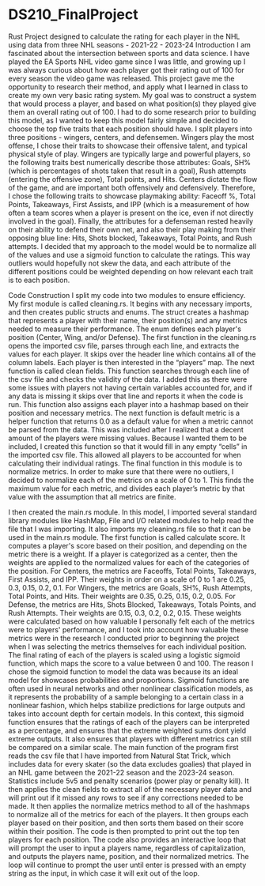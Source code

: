 # DS210_FinalProject
Rust Project designed to calculate the rating for each player in the NHL using data from three NHL seasons - 2021-22 - 2023-24
Introduction
I am fascinated about the intersection between sports and data science. I have played the EA Sports NHL video game since I was little, and growing up I was always curious about how each player got their rating out of 100 for every season the video game was released. This project gave me the opportunity to research their method, and apply what I learned in class to create my own very basic rating system. My goal was to construct a system that would process a player, and based on what position(s) they played give them an overall rating out of 100. 
I had to do some research prior to building this model, as I wanted to keep this model fairly simple and decided to choose the top five traits that each position should have. I split players into three positions - wingers, centers, and defensemen. Wingers play the most offense, I chose their traits to showcase their offensive talent, and typical physical style of play. Wingers are typically large and powerful players, so the following traits best numerically describe those attributes: Goals, SH% (which is percentages of shots taken that result in a goal), Rush attempts (entering the offensive zone), Total points, and Hits. Centers dictate the flow of the game, and are important both offensively and defensively. Therefore, I chose the following traits to showcase playmaking ability: Faceoff %, Total Points, Takeaways, First Assists, and IPP (which is a measurement of how often a team scores when a player is present on the ice, even if not directly involved in the goal). Finally, the attributes for a defenseman rested heavily on their ability to defend their own net, and also their play making from their opposing blue line: Hits, Shots blocked, Takeaways, Total Points, and Rush attempts. 
I decided that my approach to the model would be to normalize all of the values and use a sigmoid function to calculate the ratings. This way outliers would hopefully not skew the data, and each attribute of the different positions could be weighted depending on how relevant each trait is to each position.

Code Construction
I split my code into two modules to ensure efficiency. My first module is called cleaning.rs. It begins with any necessary imports, and then creates public structs and enums. The struct creates a hashmap that represents a player with their name, their position(s) and any metrics needed to measure their performance. The enum defines each player's position (Center, Wing, and/or Defense). The first function in the cleaning.rs opens the imported csv file, parses through each line, and extracts the values for each player. It skips over the header line which contains all of the column labels. Each player is then interested in the “players” map. The next function is called clean fields. This function searches through each line of the csv file and checks the validity of the data. I added this as there were some issues with players not having certain variables accounted for, and if any data is missing it skips over that line and reports it when the code is run. This function also assigns each player into a hashmap based on their position and necessary metrics. The next function is default metric is a helper function that returns 0.0 as a default value for when a metric cannot be parsed from the data. This was included after I realized that a decent amount of the players were missing values. Because I wanted them to be included, I created this function so that it would fill in any empty “cells” in the imported csv file. This allowed all players to be accounted for when calculating their individual ratings. The final function in this module is to normalize metrics. In order to make sure that there were no outliers, I decided to normalize each of the metrics on a scale of 0 to 1. This finds the maximum value for each metric, and divides each player’s metric by that value with the assumption that all metrics are finite. 

I then created the main.rs module. In this model, I imported several standard library modules like HashMap, File and I/O related modules to help read the file that I was importing. It also imports my cleaning.rs file so that it can be used in the main.rs module. The first function is called calculate score. It computes a player's score based on their position, and depending on the metric there is a weight. If a player is categorized as a center, then the weights are applied to the normalized values for each of the categories of the position. For Centers, the metrics are Faceoffs, Total Points, Takeaways, First Assists, and IPP. Their weights in order on a scale of 0 to 1 are 0.25, 0.3, 0.15, 0.2, 0.1. For Wingers, the metrics are Goals, SH%, Rush Attempts, Total Points, and Hits. Their weights are 0.35, 0.25, 0.15, 0.2, 0.05. For Defense, the metrics are Hits, Shots Blocked, Takeaways, Totals Points, and Rush Attempts. Their weights are 0.15, 0.3, 0.2, 0.2, 0.15. These weights were calculated based on how valuable I personally felt each of the metrics were to players' performance, and I took into account how valuable these metrics were in the research I conducted prior to beginning the project when I was selecting the metrics themselves for each individual position. The final rating of each of the players is scaled using a logistic sigmoid function, which maps the score to a value between 0 and 100. The reason I chose the sigmoid function to model the data was because its an ideal model for showcases probabilities and proportions. Sigmoid functions are often used in neural networks and other nonlinear classification models, as it represents the probability of a sample belonging to a certain class in a nonlinear fashion, which helps stabilize predictions for large outputs and takes into account depth for certain models. In this context, this sigmoid function ensures that the ratings of each of the players can be interpreted as a percentage, and ensures that the extreme weighted sums dont yield extreme outputs. It also ensures that players with different metrics can still be compared on a similar scale. 
The main function of the program first reads the csv file that I have imported from Natural Stat Trick, which includes data for every skater (so the data excludes goalies) that played in an NHL game between the 2021-22 season and the 2023-24 season. Statistics include 5v5 and penalty scenarios (power play or penalty kill). It then applies the clean fields to extract all of the necessary player data and will print out if it missed any rows to see if any corrections needed to be made. It then applies the normalize metrics method to all of the hashmaps to normalize all of the metrics for each of the players. It then groups each player based on their position, and then sorts them based on their score within their position. The code is then prompted to print out the top ten players for each position. The code also provides an interactive loop that will prompt the user to input a players name, regardless of capitalization, and outputs the players name, position, and their normalized metrics. The loop will continue to prompt the user until enter is pressed with an empty string as the input, in which case it will exit out of the loop. 
